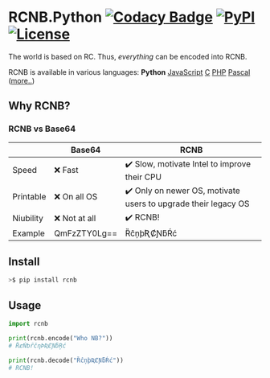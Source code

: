 # RCNB.Python [![Codacy Badge][codacy_b]][codacy] [![PyPI][pypi_v_b]][pypi] [![License][license_b]][License]

The world is based on RC. Thus, *everything* can be encoded into RCNB.

RCNB is available in various languages: **Python** [JavaScript](https://github.com/rcnbapp/RCNB.js) [C](https://github.com/rcnbapp/librcnb) [PHP](https://github.com/rcnbapp/RCNB.php) [Pascal](https://github.com/rcnbapp/RCNB.pas) ([more..](https://github.com/rcnbapp/))

## Why RCNB?

### RCNB vs Base64

|           | Base64       | RCNB                                                          |
| --------- | ------------ | ------------------------------------------------------------- |
| Speed     | ❌ Fast       | ✔️ Slow, motivate Intel to improve their CPU                   |
| Printable | ❌ On all OS  | ✔️ Only on newer OS, motivate users to upgrade their legacy OS |
| Niubility | ❌ Not at all | ✔️ RCNB!                                                       |
| Example   | QmFzZTY0Lg== | ȐĉņþƦȻƝƃŔć                                                    |

## Install

```bash
>$ pip install rcnb
```

## Usage

```python
import rcnb

print(rcnb.encode("Who NB?"))
# ȐȼŃƅȓčƞÞƦȻƝƃŖć

print(rcnb.decode("ȐĉņþƦȻƝƃŔć"))
# RCNB!
```

  [codacy_b]: https://app.codacy.com/project/badge/Grade/e69b178927b74f5983ba22d403b39551
  [codacy]: https://www.codacy.com/manual/chr233/RCNB.python?utm_source=github.com&amp;utm_medium=referral&amp;utm_content=chr233/RCNB.python&amp;utm_campaign=Badge_Grade
  [pypi_v_b]: https://img.shields.io/pypi/v/rcnb
  [pypi]: https://pypi.org/project/rcnb/
  [license]: https://github.com/chr233/RCNB.python/blob/master/license
  [license_b]: https://img.shields.io/github/license/chr233/RCNB.python
